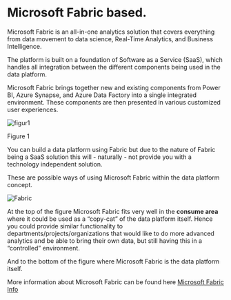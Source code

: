 # Microsoft Fabric based.

Microsoft Fabric is an all-in-one analytics solution that covers everything from data movement to data science, Real-Time Analytics, and Business Intelligence.

The platform is built on a foundation of Software as a Service (SaaS), which handles all integration between the different components being used in the data platform.

Microsoft Fabric brings together new and existing components from Power BI, Azure Synapse, and Azure Data Factory into a single integrated environment. These components are then presented in various customized user experiences.

![figur1](../images/english/Slide21.jpg) 
 
Figure 1

You can build a data platform using Fabric but due to the nature of Fabric being a SaaS solution this will - naturally - not provide you with a technology independent solution.

These are possible ways of using Microsoft Fabric within the data platform concept.

![Fabric](../images/Slide18.JPG)

At the top of the figure Microsoft Fabric fits very well in the **consume area** where it could be used as a “copy-cat” of the data platform itself. Hence you could provide similar functionality to departments/projects/organizations that would like to do more advanced analytics and be able to bring their own data, but still having this in a “controlled” environment.

And to the bottom of the figure where Microsoft Fabric is the data platform itself.

More information about Microsoft Fabric can be found here [Microsoft Fabric Info](https://www.microsoft.com/en-us/microsoft-fabric)
